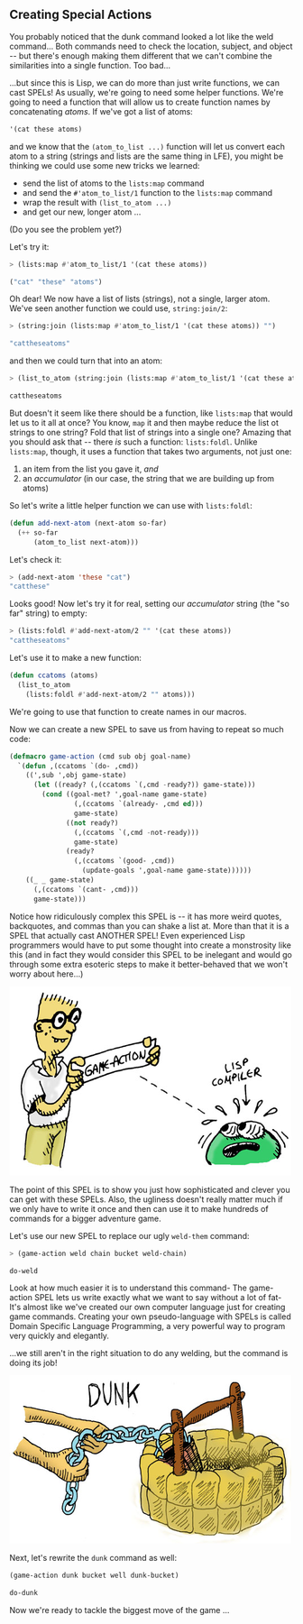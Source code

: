 ## Creating Special Actions

You probably noticed that the dunk command looked a lot like the weld command... Both commands need to check the location, subject, and object -- but there's enough making them different that we can't combine the similarities into a single function. Too bad...

...but since this is Lisp, we can do more than just write functions, we can cast SPELs! As usually, we're going to need some helper functions. We're going to need a function that will allow us to create function names by concatenating *atoms*. If we've got a list of atoms:

```lisp
'(cat these atoms)
```

and we know that the ``(atom_to_list ...)`` function will let us convert each atom to a string (strings and lists are the same thing in LFE), you might be thinking we could use some new tricks we learned:

* send the list of atoms to the ``lists:map`` command
* and send the ``#'atom_to_list/1`` function to the ``lists:map`` command
* wrap the result with ``(list_to_atom ...)``
* and get our new, longer atom ...

(Do you see the problem yet?)

Let's try it:

```lisp
> (lists:map #'atom_to_list/1 '(cat these atoms))
```
```lisp
("cat" "these" "atoms")
```

Oh dear! We now have a list of lists (strings), not a single, larger atom. We've seen  another function we could use, ``string:join/2``:

```lisp
> (string:join (lists:map #'atom_to_list/1 '(cat these atoms)) "")
```
```lisp
"cattheseatoms"
```

and then we could turn that into an atom:

```lisp
> (list_to_atom (string:join (lists:map #'atom_to_list/1 '(cat these atoms)) ""))
```
```lisp
cattheseatoms
```

But doesn't it seem like there should be a function, like ``lists:map`` that would let us to it all at once? You know, ``map`` it and then maybe reduce the list ot strings to one string? Fold that list of strings into a single one? Amazing that you should ask that -- there *is* such a function: ``lists:foldl``. Unlike ``lists:map``, though, it uses a function that takes two arguments, not just one:

1. an item from the list you gave it, *and*
1. an *accumulator* (in our case, the string that we are building up from atoms)

So let's write a little helper function we can use with ``lists:foldl``:

```lisp
(defun add-next-atom (next-atom so-far)
  (++ so-far
      (atom_to_list next-atom)))
```

Let's check it:

```lisp
> (add-next-atom 'these "cat")
"catthese"
```

Looks good! Now let's try it for real, setting our *accumulator* string (the "so far" string) to empty:

```lisp
> (lists:foldl #'add-next-atom/2 "" '(cat these atoms))
"cattheseatoms"
```

Let's use it to make a new function:

```lisp
(defun ccatoms (atoms)
  (list_to_atom
    (lists:foldl #'add-next-atom/2 "" atoms)))
```

We're going to use that function to create names in our macros.

Now we can create a new SPEL to save us from having to repeat so much code:

```lisp
(defmacro game-action (cmd sub obj goal-name)
  `(defun ,(ccatoms `(do- ,cmd))
    ((',sub ',obj game-state)
      (let ((ready? (,(ccatoms `(,cmd -ready?)) game-state)))
        (cond ((goal-met? ',goal-name game-state)
                (,(ccatoms `(already- ,cmd ed)))
                game-state)
              ((not ready?)
                (,(ccatoms `(,cmd -not-ready)))
                game-state)
              (ready?
                (,(ccatoms `(good- ,cmd))
                  (update-goals ',goal-name game-state))))))
    ((_ _ game-state)
      (,(ccatoms `(cant- ,cmd)))
      game-state)))
```

Notice how ridiculously complex this SPEL is -- it has more weird quotes, backquotes, and commas than you can shake a list at. More than that it is a SPEL that actually cast ANOTHER SPEL! Even experienced Lisp programmers would have to put some thought into create a monstrosity like this (and in fact they would consider this SPEL to be inelegant and would go through some extra esoteric steps to make it better-behaved that we won't worry about here...)

![](../images/game_action.jpg)


The point of this SPEL is to show you just how sophisticated and clever you can get with these SPELs. Also, the ugliness doesn't really matter much if we only have to write it once and then can use it to make hundreds of commands for a bigger adventure game.

Let's use our new SPEL to replace our ugly ``weld-them`` command:

```lisp
> (game-action weld chain bucket weld-chain)
```
```lisp
do-weld
```

Look at how much easier it is to understand this command- The game-action SPEL lets us write exactly what we want to say without a lot of fat- It's almost like we've created our own computer language just for creating game commands. Creating your own pseudo-language with SPELs is called Domain Specific Language Programming, a very powerful way to program very quickly and elegantly.

...we still aren't in the right situation to do any welding, but the command is doing its job!


![](../images/dunk.jpg)


Next, let's rewrite the ``dunk`` command as well:

```lisp
(game-action dunk bucket well dunk-bucket)
```
```lisp
do-dunk
```

Now we're ready to tackle the biggest move of the game ...

